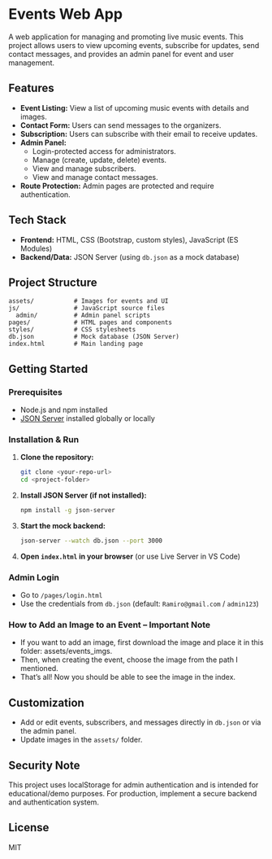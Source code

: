 # Events Web App

A web application for managing and promoting live music events. This project allows users to view upcoming events, subscribe for updates, send contact messages, and provides an admin panel for event and user management.

## Features

- **Event Listing:** View a list of upcoming music events with details and images.
- **Contact Form:** Users can send messages to the organizers.
- **Subscription:** Users can subscribe with their email to receive updates.
- **Admin Panel:**
  - Login-protected access for administrators.
  - Manage (create, update, delete) events.
  - View and manage subscribers.
  - View and manage contact messages.
- **Route Protection:** Admin pages are protected and require authentication.

## Tech Stack

- **Frontend:** HTML, CSS (Bootstrap, custom styles), JavaScript (ES Modules)
- **Backend/Data:** JSON Server (using `db.json` as a mock database)

## Project Structure

```
assets/           # Images for events and UI
js/               # JavaScript source files
  admin/          # Admin panel scripts
pages/            # HTML pages and components
styles/           # CSS stylesheets
db.json           # Mock database (JSON Server)
index.html        # Main landing page
```

## Getting Started

### Prerequisites
- Node.js and npm installed
- [JSON Server](https://github.com/typicode/json-server) installed globally or locally

### Installation & Run

1. **Clone the repository:**
   ```bash
   git clone <your-repo-url>
   cd <project-folder>
   ```
2. **Install JSON Server (if not installed):**
   ```bash
   npm install -g json-server
   ```
3. **Start the mock backend:**
   ```bash
   json-server --watch db.json --port 3000
   ```
4. **Open `index.html` in your browser** (or use Live Server in VS Code)

### Admin Login
- Go to `/pages/login.html`
- Use the credentials from `db.json` (default: `Ramiro@gmail.com` / `admin123`)

### How to Add an Image to an Event – Important Note

- If you want to add an image, first download the image and place it in this folder: assets/events_imgs.
- Then, when creating the event, choose the image from the path I mentioned.
- That’s all! Now you should be able to see the image in the index.

## Customization
- Add or edit events, subscribers, and messages directly in `db.json` or via the admin panel.
- Update images in the `assets/` folder.

## Security Note
This project uses localStorage for admin authentication and is intended for educational/demo purposes. For production, implement a secure backend and authentication system.

## License
MIT
